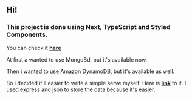## **Hi!**

### This project is done using **Next**, **TypeScript** and **Styled Components**.

You can check it **[here](https://phone-payment-terminal.vercel.app/)**

At first a wanted to use MongoBd, but it's available now.

Then i wanted to use Amazon DynamoDB, but it's available as well.

So i decided it'll easier to write a simple serve myself. Here is **[link](https://github.com/MaratkanovaAlexandra/phone-payment-terminal-api)** to it. I used express and json to store the data because it's easier.
